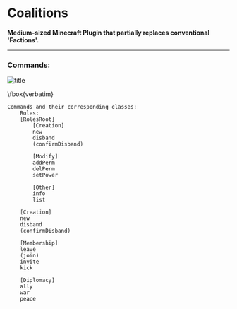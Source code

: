 # Coalitions
**Medium-sized Minecraft Plugin that partially replaces conventional 'Factions'.**
___

### Commands:
![title](//)

\fbox{verbatim}

    Commands and their corresponding classes:
        Roles:
        [RolesRoot]
            [Creation]
            new
            disband
            (confirmDisband)

            [Modify]
            addPerm
            delPerm
            setPower

            [Other]
            info
            list

        [Creation]
        new
        disband
        (confirmDisband)

        [Membership]
        leave
        (join)
        invite
        kick

        [Diplomacy]
        ally
        war
        peace